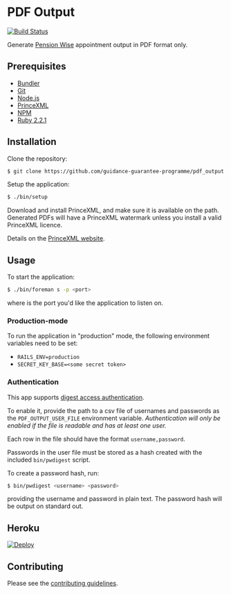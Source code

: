 # PDF Output

[![Build Status](https://magnum.travis-ci.com/guidance-guarantee-programme/pdf_output.svg?token=Na2Zajdrgs8wscyzQfn2)](https://magnum.travis-ci.com/guidance-guarantee-programme/pdf_output)

Generate [Pension Wise] appointment output in PDF format only.


## Prerequisites

* [Bundler]
* [Git]
* [Node.js][Node]
* [PrinceXML]
* [NPM]
* [Ruby 2.2.1][Ruby]


## Installation

Clone the repository:

```sh
$ git clone https://github.com/guidance-guarantee-programme/pdf_output.git
```

Setup the application:

```sh
$ ./bin/setup
```

Download and install PrinceXML, and make sure it is available on the path. Generated PDFs will
have a PrinceXML watermark unless you install a valid PrinceXML licence.

Details on the [PrinceXML website][princexml].

## Usage

To start the application:

```sh
$ ./bin/foreman s -p <port>
```

where <port> is the port you'd like the application to listen on.

### Production-mode

To run the application in "production" mode, the following environment variables need to be set:

* `RAILS_ENV=production`
* `SECRET_KEY_BASE=<some secret token>`

### Authentication

This app supports [digest access authentication][digest_auth].

To enable it, provide the path to a csv file of usernames and passwords as the `PDF_OUTPUT_USER_FILE`
environment variable. *Authentication will only be enabled if the file is readable and has at least
one user.*

Each row in the file should have the format `username,password`.

Passwords in the user file must be stored as a hash created with the included `bin/pwdigest` script.

To create a password hash, run:

```sh
$ bin/pwdigest <username> <password>
```

providing the username and password in plain text. The password hash will be output on standard out.

## Heroku

[![Deploy](https://www.herokucdn.com/deploy/button.png)](https://heroku.com/deploy)


## Contributing

Please see the [contributing guidelines](/CONTRIBUTING.md).

[bundler]: http://bundler.io
[digest_auth]: http://en.wikipedia.org/wiki/Digest_access_authentication
[git]: http://git-scm.com
[heroku]: https://www.heroku.com
[node]: http://nodejs.org
[npm]: https://www.npmjs.org
[pension wise]: https://www.pensionwise.gov.uk
[princexml]: http://www.princexml.com/
[ruby]: http://www.ruby-lang.org/en
